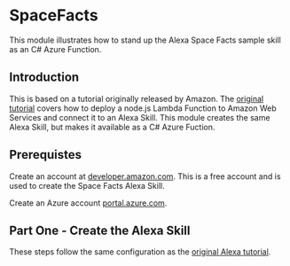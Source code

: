 # SpaceFacts

This module illustrates how to stand up the Alexa Space Facts sample skill as an C# Azure Function.

## Introduction

This is based on a tutorial originally released by Amazon. The [original tutorial](https://developer.amazon.com/alexa-skills-kit/tutorials/fact-skill-1) covers how to deploy a node.js Lambda Function to 
Amazon Web Services and connect it to an Alexa Skill. This module creates the same Alexa Skill, but makes it available as a C# Azure Fuction.

## Prerequistes

Create an account at [developer.amazon.com](https://developer.amazon.com). This is a free account and is used to create the Space Facts Alexa Skill. 

Create an Azure account [portal.azure.com](https://portal.azure.com).

## Part One - Create the Alexa Skill

These steps follow the same configuration as the [original Alexa tutorial](https://developer.amazon.com/alexa-skills-kit/tutorials/fact-skill-1).




